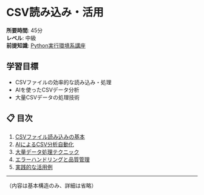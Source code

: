 # CSV読み込み・活用

**所要時間**: 45分  
**レベル**: 中級  
**前提知識**: [Python実行環境系講座](11-python-chatgpt.md)

## 学習目標

- CSVファイルの効率的な読み込み・処理
- AIを使ったCSVデータ分析
- 大量CSVデータの処理技術

## 📋 目次

1. [CSVファイル読み込みの基本](#csvファイル読み込みの基本)
2. [AIによるCSV分析自動化](#aiによるcsv分析自動化)
3. [大量データ処理テクニック](#大量データ処理テクニック)
4. [エラーハンドリングと品質管理](#エラーハンドリングと品質管理)
5. [実践的な活用例](#実践的な活用例)

---

（内容は基本構造のみ、詳細は省略）